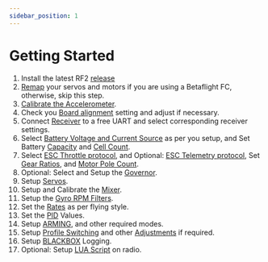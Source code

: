 ```yaml
---
sidebar_position: 1
---
```


# Getting Started

1. Install the latest RF2 [release](Flashing-the-firmware.md#install-rotorflight-configurator)
2. [Remap](Remapping.md) your servos and motors if you are using a Betaflight FC, otherwise, skip this step.
3. [Calibrate the Accelerometer](Setup.md#calibrate-accelerometer).
4. Check you [Board alignment](Configuration.md#board-and-sensor-alignment) setting and adjust if necessary.
5. Connect [Receiver](Receiver.md) to a free UART and select corresponding receiver settings.
6. Select [Battery Voltage and Current Source](Power.md#battery) as per you setup, and Set Battery [Capacity](Power.md#capacity) and [Cell Count](Power.md#cell-count).
7. Select [ESC Throttle protocol](Motor-and-Esc.md#esc-throttle-protocol), and Optional: [ESC Telemetry protocol](Motor-and-Esc.md#esc-telemetry-protocol), Set [Gear Ratios](Motor-and-Esc.md#gear-ratio-configuration), and [Motor Pole Count](Motor-and-Esc.md#motor-pole-count).
8. Optional: Select and Setup the [Governor](Governor.md).
9. Setup [Servos](Servos.md#servo-setup-and-calibration).
10. Setup and Calibrate the [Mixer](Mixer.md#calibrating-the-mixer).
11. Setup the [Gyro RPM Filters](RPM-Filters.md#basic-rpm-filters-settings).
12. Set the [Rates](Rates.md) as per flying style.
13. Set the [PID](Profiles.md#pid-controller-gains) Values.
14. Setup [ARMING](Modes.md#arm), and other required modes.
15. Setup [Profile Switching](../Tutorial-Walkthroughs/Profile-switching-example.md) and other [Adjustments](Adjustments.md) if required.
16. Setup [BLACKBOX](Blackbox.md#what-is-blackbox) Logging.
17. Optional: Setup [LUA Script](LUA-Scripts.md#introduction) on radio.